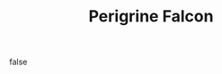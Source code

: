 ---
layout: photo
modal: true
thumb: https://csnapmediahost.github.io/assets1/Thumbs/PerigrineFalcon2.jpg
full: https://csnapmediahost.github.io/assets1/Render/PerigrineFalcon2.jpg
size: small
ar: portrait
body: false
title: "Perigrine Falcon"
tags: animals
---